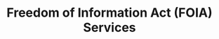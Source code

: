 ---
layout: standards
permalink: /fibf-foia/
title: Freedom of Information Act (FOIA) Services
sub-title: Freedom of Information Act (FOIA) Services
sec-title: Freedom of Information Act (FOIA) Services Lead
sec-name: Department of Justice, Office of Information Policy
contact: DOJ.OIP.FOIA@usdoj.gov
---